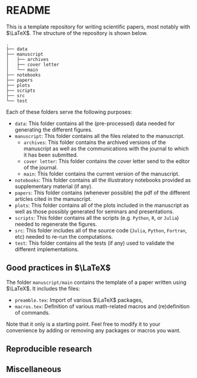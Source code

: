 # README

This is a template repository for writing scientific papers, most notably with $\LaTeX$.
The structure of the repository is shown below.


```
.
├── data
├── manuscript
│   ├── archives
│   ├── cover letter
│   └── main
├── notebooks
├── papers
├── plots
├── scripts
├── src
└── test
```

Each of these folders serve the following purposes:

- `data`: This folder contains all the (pre-processed) data needed for generating the different figures.
- `manuscript`: This folder contains all the files related to the manuscript.
  - `archives`: This folder contains the archived versions of the manuscript as well as the communications with the journal to which it has been submitted.
  - `cover letter`: This folder contains the cover letter send to the editor of the journal.
  - `main`: This folder contains the current version of the manuscript.
- `notebooks`: This folder contains all the illustratory notebooks provided as supplementary material (if any).
- `papers`: This folder contains (whenever possible) the pdf of the different articles cited in the manuscript.
- `plots`: This folder contains all of the plots included in the manuscript as well as those possibly generated for seminars and presentations.
- `scripts`: This folder contains all the scripts (e.g. `Python`, `R`, or `Julia`) needed to regenerate the figures.
- `src`: This folder includes all of the source code (`Julia`, `Python`, `Fortran`, etc) needed to re-run the computations.
- `test`: This folder contains all the tests (if any) used to validate the different implementations.

## Good practices in $\LaTeX$

The folder `manuscript/main` contains the template of a paper written using $\LaTeX$.
It includes the files:
- `preamble.tex`: Import of various $\LaTeX$ packages,
- `macros.tex`: Definition of various math-related macros and (re)definition of commands.

Note that it only is a starting point.
Feel free to modify it to your convenience by adding or removing any packages or macros you want.

## Reproducible research

## Miscellaneous
